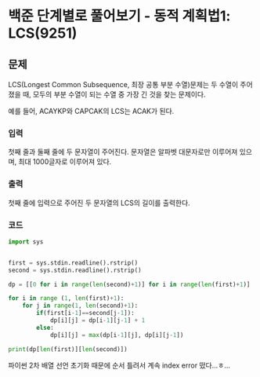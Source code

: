# 백준 단계별로 풀어보기 - 동적 계획법1: LCS(9251)
## 문제
LCS(Longest Common Subsequence, 최장 공통 부분 수열)문제는 두 수열이 주어졌을 때, 모두의 부분 수열이 되는 수열 중 가장 긴 것을 찾는 문제이다.

예를 들어, ACAYKP와 CAPCAK의 LCS는 ACAK가 된다.

### 입력
첫째 줄과 둘째 줄에 두 문자열이 주어진다. 문자열은 알파벳 대문자로만 이루어져 있으며, 최대 1000글자로 이루어져 있다.

### 출력
첫째 줄에 입력으로 주어진 두 문자열의 LCS의 길이를 출력한다.

### 코드

```python
import sys


first = sys.stdin.readline().rstrip()
second = sys.stdin.readline().rstrip()

dp = [[0 for i in range(len(second)+1)] for i in range(len(first)+1)]

for i in range (1, len(first)+1):
    for j in range(1, len(second)+1):
        if(first[i-1]==second[j-1]):
            dp[i][j] = dp[i-1][j-1] + 1
        else:
            dp[i][j] = max(dp[i-1][j], dp[i][j-1])

print(dp[len(first)][len(second)])
```

파이썬 2차 배열 선언 초기화 때문에 순서 틀려서 계속 index error 떴다...ㅎ...

